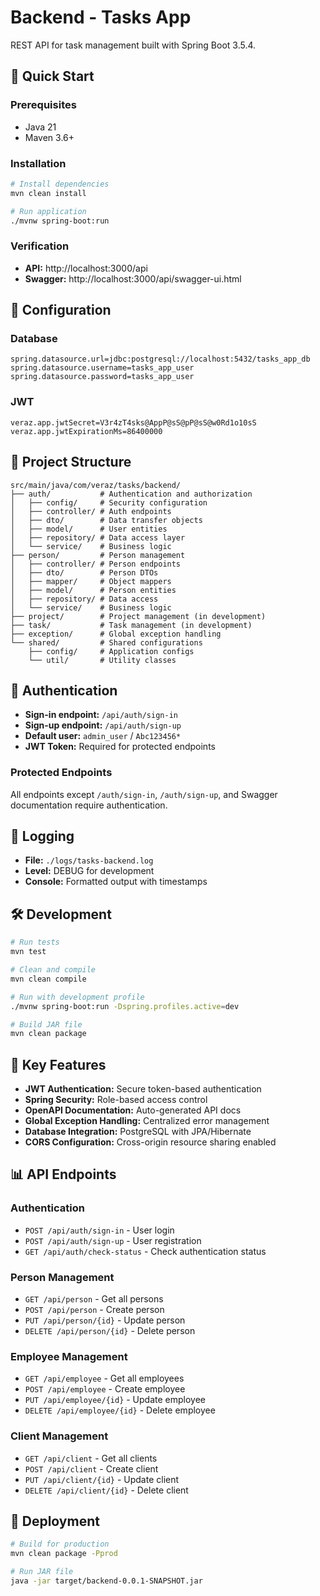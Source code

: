 # Backend - Tasks App

REST API for task management built with Spring Boot 3.5.4.

## 🚀 Quick Start

### Prerequisites
- Java 21
- Maven 3.6+

### Installation
```bash
# Install dependencies
mvn clean install

# Run application
./mvnw spring-boot:run
```

### Verification
- **API:** http://localhost:3000/api
- **Swagger:** http://localhost:3000/api/swagger-ui.html

## 🔧 Configuration

### Database
```properties
spring.datasource.url=jdbc:postgresql://localhost:5432/tasks_app_db
spring.datasource.username=tasks_app_user
spring.datasource.password=tasks_app_user
```

### JWT
```properties
veraz.app.jwtSecret=V3r4zT4sks@AppP@sS@pP@sS@w0Rd1o10sS
veraz.app.jwtExpirationMs=86400000
```

## 📁 Project Structure

```
src/main/java/com/veraz/tasks/backend/
├── auth/           # Authentication and authorization
│   ├── config/     # Security configuration
│   ├── controller/ # Auth endpoints
│   ├── dto/        # Data transfer objects
│   ├── model/      # User entities
│   ├── repository/ # Data access layer
│   └── service/    # Business logic
├── person/         # Person management
│   ├── controller/ # Person endpoints
│   ├── dto/        # Person DTOs
│   ├── mapper/     # Object mappers
│   ├── model/      # Person entities
│   ├── repository/ # Data access
│   └── service/    # Business logic
├── project/        # Project management (in development)
├── task/           # Task management (in development)
├── exception/      # Global exception handling
└── shared/         # Shared configurations
    ├── config/     # Application configs
    └── util/       # Utility classes
```

## 🔐 Authentication

- **Sign-in endpoint:** `/api/auth/sign-in`
- **Sign-up endpoint:** `/api/auth/sign-up`
- **Default user:** `admin_user` / `Abc123456*`
- **JWT Token:** Required for protected endpoints

### Protected Endpoints
All endpoints except `/auth/sign-in`, `/auth/sign-up`, and Swagger documentation require authentication.

## 📝 Logging

- **File:** `./logs/tasks-backend.log`
- **Level:** DEBUG for development
- **Console:** Formatted output with timestamps

## 🛠️ Development

```bash
# Run tests
mvn test

# Clean and compile
mvn clean compile

# Run with development profile
./mvnw spring-boot:run -Dspring.profiles.active=dev

# Build JAR file
mvn clean package
```

## 🔧 Key Features

- **JWT Authentication:** Secure token-based authentication
- **Spring Security:** Role-based access control
- **OpenAPI Documentation:** Auto-generated API docs
- **Global Exception Handling:** Centralized error management
- **Database Integration:** PostgreSQL with JPA/Hibernate
- **CORS Configuration:** Cross-origin resource sharing enabled

## 📊 API Endpoints

### Authentication
- `POST /api/auth/sign-in` - User login
- `POST /api/auth/sign-up` - User registration
- `GET /api/auth/check-status` - Check authentication status

### Person Management
- `GET /api/person` - Get all persons
- `POST /api/person` - Create person
- `PUT /api/person/{id}` - Update person
- `DELETE /api/person/{id}` - Delete person

### Employee Management
- `GET /api/employee` - Get all employees
- `POST /api/employee` - Create employee
- `PUT /api/employee/{id}` - Update employee
- `DELETE /api/employee/{id}` - Delete employee

### Client Management
- `GET /api/client` - Get all clients
- `POST /api/client` - Create client
- `PUT /api/client/{id}` - Update client
- `DELETE /api/client/{id}` - Delete client

## 🚀 Deployment

```bash
# Build for production
mvn clean package -Pprod

# Run JAR file
java -jar target/backend-0.0.1-SNAPSHOT.jar
``` 